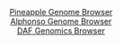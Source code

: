 <div id="Pineapple_Genome_Browser" align="center">
  <a href="https://igv.org/app/?sessionURL=blob:zZPdatswGIbvRdCygWJL_kttKCNu0x.6prSZm7WlGMWWHa22pEqKUyfk3qeVjZ100BxsDIyxP2TrfR8_3oCOKs0EBwnwHBw6GAMI9EKspqSVDZ2QlmqQVKTRFAJFK6ooLyhINqAi2pDs5rN9cmGM1InrMiMHLeG1cLTvkJasBScr7RSidY9E05C5UMQIpd1UkU64rO4GKzonUjp2b98J3ZIY4pJGLgTXwpWU1_nKvi__NcprykVL83bZGPYaILd5bMbSqcin0Ww6Kgqq9QXtz8vD0cX56NYfZ_en0dF9dnU2y6LZ_pTVnJilooeF5.P6rpbpBId.N37uZOr3WPbt.mnPP94fv0imqD7EQ3zgR2GADywYxkv68j91tgfbsTe5Se.uaWMo_rrnnfj1N3Ip0j0vvYyeplfr4M3uMdhC0IhiaV0AxUINE4ygjyIYetHgxyU.gAjFlpASDCQPjxAYRYonu_xhA0wvrTFA0.flqzwQCFVSBZJBjNAQx7EXBsMAxTHewg1Yqubv4T3JbuIh8kaeF.UVsxAULXPNpXYI505XVE693pFn2q57.UUtxotJkLHx8f3RNbdg.dXangPxB54Q2O1fP6Mt.55U_8S.9wRxzHxX5W6n_dgruz4L2OnZhY_boBR8Oinj6zd185AtuxuaSqiWGLveTuztT.M6ohjhxg46ptmcNcz0M0tRrECC7e.PIChEI6yJQNXzDwgiiEP08beg_vZx.x0-">Pineapple Genome Browser</a>
</div>
<div id="Alphonso_Genome_Browser" align="center">
  <a href="https://igv.org/app/?sessionURL=blob:zZJfa9swFMW_i6BlA8e27PgvlJE2bdo1XWnSJCylGMWWHK2y5Eiy3TTku08rG3vpoHnYGOhBulzpnnP024EWS0UFBynwbBjYEAILqLXopqiqGf6CKqxAShBT2AISEywxzzFId4AgpdFsMjY311rXKnUcqutehXgpbOXbqEIvgqNO2bmonDPBGFoJibSQyjmVqBUOLdteh1eorm0z27cDp0AaOYjVa8GVcGrMy6wz72W_SlmJuahwVjVM01cBmdFjNBY2QZ8Gi.kgz7FS13h7VZwMrq8Gc_98thyFZ8vZ7eViFi6Op7TkSDcSnzTT7eVkM9oceRfR5GmKC4yW7RrexOPboTjyh8fnzzWVWJ3ACMZ.GARBZKKhvMDP_5Nrs.iBziG5fyIvo1jMaSe4JhgXy9MyvKuG8Zu.Y7C3ABN5Y0gA.VpGKXQt3w2twAt7P7Ywtlw3MelIQUH68GgBLVH.ZNofdkBva8MLUHjTvKJjASELLEHaS1w3gkniBf2o7yYJ3Fs70Ej296K9mE2SyPUGnhdmhDJtYC4yxWtlI87tNid2.XJglmQ0HJdzOYrWrXSXfc5EE57dfw5u5m8zFBv_ZvTr9xmj71H0T6h7jxBbrw5F7Uau.mT81V92M1J8S3Qw3fQvcH_L_Ls_xnNYNETICmnTbyrm.JO2FkmKuDaFliq6oozq7cKkKDqQQs830IJcMGEoBLJcfXAt14KB._E3nP7.cf8d">Alphonso Genome Browser</a>
</div>


<div id="DAF_Genomics_Browser" align="center">
  <a href="https://igv.org/app/?sessionURL=blob:tZFra9swFIb_iyD9ZDuWfKsNYXhZuoaODpK5WVNK0OyjWI1seZLctAv57xNuy2CjjEEHkpA4l_fVeQ7oHpTmskUZIh6OPIyRg3Qt90vadAIuaQMaZYwKDQ5SwEBBWwLKDohRbWix.GQra2M6nY3HFWXuFlrZ8FJ7OvBo52rZmxpsqks82tAfsqV77ZWyscmGjqnoatlqOaZlCVq7_riDdrvZU3u8xDZDS9g0vTB8UN1YE9ZY5TFq3fK2goe_GPkPynbxd_lqmQ_1F_A4ryb5xTy_CmbF.mM8XRefz1dFvDpZ8m1LTa9g8mXBmF9uRVCrXXq3mBYJNjq.4.w6HwUfTmYPHVegJzjBp0EchSlBRwcJWfYWASprhTMcOgk5dUgYus_XIIrtDJTkKLu5dZBRtNzZ9JsDMo.dBYU0fO8HZg6SqgKFMjf1_QSnKYnCJPTTFB.dA.qVeGOSZ8UiTXySExJ732hj9RkXw_is0J_Bt8L4W2e7_xVTfD0i7.Ov9pjfTxO1xufd7KoWM74bkbOo58UrsBz06ueYVA01NvT0fEZDhdVsoDW_2ATH2.NP">DAF Genomics Browser</a>
</div>
